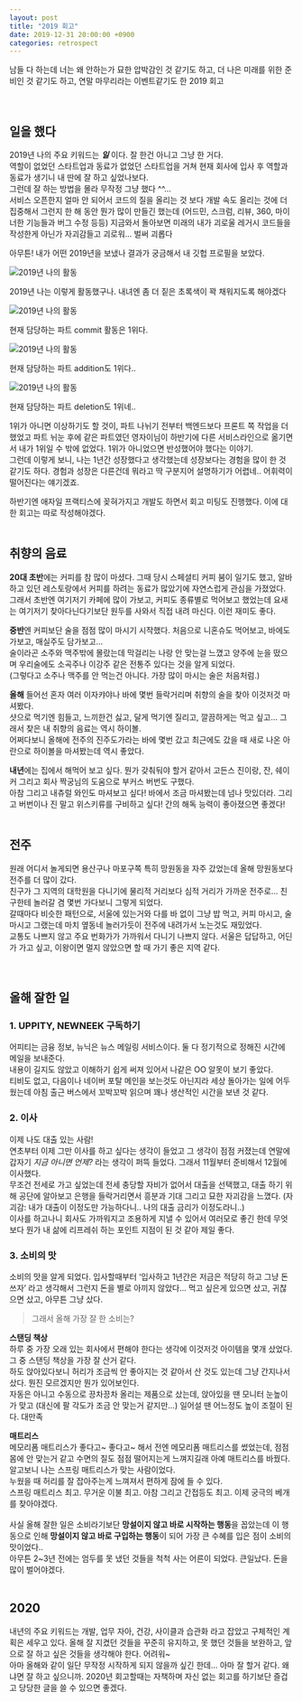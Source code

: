 ```yaml
---
layout: post
title: "2019 회고"
date: 2019-12-31 20:00:00 +0900
categories: retrospect
---
```


남들 다 하는데 너는 왜 안하는가 묘한 압박감인 것 같기도 하고, 더 나은 미래를 위한 준비인 것 같기도 하고, 연말 마무리라는 이벤트같기도 한 2019 회고
<br/>
<br/>
<br/>

## 일을 했다

2019년 나의 주요 키워드는 **_일_** 이다. 잘 한건 아니고 그냥 한 거다.  
역할이 없었던 스타트업과 동료가 없었던 스타트업을 거쳐 현재 회사에 입사 후 역할과 동료가 생기니 내 딴에 잘 하고 싶었나보다.  
그런데 잘 하는 방법을 몰라 무작정 그냥 했다 ^^...  
서비스 오픈한지 얼마 안 되어서 코드의 질을 올리는 것 보다 개발 속도 올리는 것에 더 집중해서 그런지 한 해 동안 뭔가 많이 만들긴 했는데 (어드민, 스크럼, 리뷰, 360, 마이너한 기능들과 버그 수정 등등) 지금와서 돌아보면 미래의 내가 괴로울 레거시 코드들을 작성한게 아닌가 자괴감들고 괴로워... 벌써 괴롭다

아무튼! 내가 어떤 2019년을 보냈나 결과가 궁금해서 내 깃헙 프로필을 보았다.

![2019년 나의 활동](/assets/2019-all-commit.png)

2019년 나는 이렇게 활동했구나. 내녀엔 좀 더 짙은 초록색이 꽉 채워지도록 해야겠다

![2019년 나의 활동](/assets/2019-ppfront-commit.png)

현재 담당하는 파트 commit 활동은 1위다.

![2019년 나의 활동](/assets/2019-ppfront-addition.png)

현재 담당하는 파트 addition도 1위다..

![2019년 나의 활동](/assets/2019-ppfront-deletion.png)

현재 담당하는 파트 deletion도 1위네..

1위가 아니면 이상하기도 할 것이, 파트 나뉘기 전부터 백엔드보다 프론트 쪽 작업을 더 했었고 파트 뉘눈 후에 같은 파트였던 영자이님이 하반기에 다른 서비스라인으로 옮기면서 내가 1위일 수 밖에 없었다. 1위가 아니었으면 반성했어야 했다는 이야기.  
그런데 이렇게 보니, 나는 1년간 성장했다고 생각했는데 성장보다는 경험을 많이 한 것 같기도 하다. 경험과 성장은 다른건데 뭐라고 딱 구분지어 설명하기가 어렵네.. 어휘력이 떨어진다는 얘기겠죠.

하반기엔 애자일 프랙티스에 꽂혀가지고 개발도 하면서 회고 미팅도 진행했다. 이에 대한 회고는 따로 작성해야겠다.
<br/>
<br/>

## 취향의 음료

**20대 초반**에는 커피를 참 많이 마셨다. 그때 당시 스페셜티 커피 붐이 일기도 했고, 알바하고 있던 레스토랑에서 커피를 하려는 동료가 많았기에 자연스럽게 관심을 가졌었다. 그래서 초반엔 여기저기 카페에 많이 가보고, 커피도 종류별로 먹어보고 했었는데 요새는 여기저기 찾아다닌다기보단 원두를 사와서 직접 내려 마신다. 이런 재미도 좋다.

**중반**엔 커피보단 술을 점점 많이 마시기 시작했다. 처음으로 니혼슈도 먹어보고, 바에도 가보고, 매실주도 담가보고…  
술이라곤 소주와 맥주밖에 몰랐는데 막걸리는 나랑 안 맞는걸 느꼈고 양주에 눈을 떴으며 우리술에도 소곡주나 이강주 같은 전통주 있다는 것을 알게 되었다.  
(그렇다고 소주나 맥주를 안 먹는건 아니다. 가장 많이 마시는 술은 처음처럼.)

**올해** 들어선 혼자 여러 이자캬야나 바에 몇번 들락거리며 취향의 술을 찾아 이것저것 마셔봤다.  
샷으로 먹기엔 힘들고, 느끼한건 싫고, 달게 먹기엔 질리고, 깔끔하게는 먹고 싶고… 그래서 찾은 내 취향의 음료는 역시 하이볼.  
어쩌다보니 올해에 전주의 진주도가라는 바에 몇번 갔고 최근에도 갔을 때 새로 나온 아란으로 하이볼을 마셔봤는데 역시 좋았다.

**내년**에는 집에서 해먹어 보고 싶다. 뭔가 갖춰둬야 할거 같아서 고든스 진이랑, 잔, 쉐이커 그리고 회사 짝궁님의 도움으로 부커스 버번도 구했다.  
아참 그리고 내츄럴 와인도 마셔보고 싶다! 바에서 조금 마셔봤는데 넘나 맛있더라. 그리고 버번이나 진 말고 위스키류를 구비하고 싶다! 간의 해독 능력이 좋아졌으면 좋겠다!
<br/>
<br/>

## 전주

원래 어디서 놀게되면 용산구나 마포구쪽 특히 망원동을 자주 갔었는데 올해 망원동보다 전주를 더 많이 갔다.  
친구가 그 지역의 대학원을 다니기에 물리적 거리보다 심적 거리가 가까운 전주로... 친구한테 놀러갈 겸 몇번 가다보니 그렇게 되었다.  
갈때마다 비슷한 패턴으로, 서울에 있는거와 다를 바 없이 그냥 밥 먹고, 커피 마시고, 술 마시고 그랬는데 마치 옆동네 놀러가듯이 전주에 내려가서 노는것도 재밌었다.  
교통도 나쁘지 않고 주요 번화가가 가까워서 다니기 나쁘지 않다. 서울은 답답하고, 어딘가 가고 싶고, 이왕이면 멀지 않았으면 할 때 가기 좋은 지역 같다.  
<br/>
<br/>

## 올해 잘한 일

### 1. UPPITY, NEWNEEK 구독하기

어피티는 금융 정보, 뉴닉은 뉴스 메일링 서비스이다. 둘 다 정기적으로 정해진 시간에 메일을 보내준다.  
내용이 길지도 않았고 이해하기 쉽게 써져 있어서 나같은 OO 알못이 보기 좋았다.  
티비도 없고, 다음이나 네이버 포탈 메인을 보는것도 아닌지라 세상 돌아가는 일에 어두웠는데 아침 출근 버스에서 꼬박꼬박 읽으며 꽤나 생산적인 시간을 보낸 것 같다.

### 2. 이사

이제 나도 대출 있는 사람!  
연초부터 이제 그만 이사를 하고 싶다는 생각이 들었고 그 생각이 점점 커졌는데 연말에 갑자기 _지금 아니면 언제?_ 라는 생각이 퍼뜩 들었다. 그래서 11월부터 준비해서 12월에 이사했다.  
무조건 전세로 가고 싶었는데 전세 충당할 자비가 없어서 대출을 선택했고, 대출 하기 위해 공단에 알아보고 은행을 들락거리면서 흥분과 기대 그리고 묘한 자괴감을 느꼈다.
(자괴감: 내가 대출이 이정도만 가능하다니.. 나의 대출 금리가 이정도라니..)  
이사를 하고나니 회사도 가까워지고 조용하게 지낼 수 있어서 여러모로 좋긴 한데 무엇보다 뭔가 내 삶에 리프레쉬 하는 포인트 지점이 된 것 같아 제일 좋다.

### 3. 소비의 맛

소비의 맛을 알게 되었다. 입사할때부터 ‘입사하고 1년간은 저금은 적당히 하고 그냥 돈 쓰자’ 라고 생각해서 그런지 돈을 별로 아끼지 않았다…
먹고 싶은게 있으면 샀고, 귀찮으면 샀고, 아무튼 그냥 샀다.

> 그래서 올해 가장 잘 한 소비는?

**스탠딩 책상**  
하루 중 가장 오래 있는 회사에서 편해야 한다는 생각에 이것저것 아이템을 몇개 샀었다. 그 중 스탠딩 책상을 가장 잘 산거 같다.  
하도 앉아있다보니 허리가 조금씩 안 좋아지는 것 같아서 산 것도 있는데 그냥 간지나서 샀다. 뭔진 모르겠지만 뭔가 있어보인다.  
자동은 아니고 수동으로 끙차끙차 올리는 제품으로 샀는데, 앉아있을 땐 모니터 눈높이가 맞고 (대신에 팔 각도가 조금 안 맞는거 같지만…) 일어설 땐 어느정도 높이 조절이 된다. 대만족

**매트리스**  
메모리폼 매트리스가 좋다고~ 좋다고~ 해서 전엔 메모리폼 매트리스를 썼었는데, 점점 몸에 안 맞는거 같고 수면의 질도 점점 떨어지는게 느껴지길래 아예 매트리스를 바꿨다. 알고보니 나는 스프링 매트리스가 맞는 사람이었다.  
누웠을 때 허리를 잘 잡아주는게 느껴져서 편하게 잠에 들 수 있다.  
스프링 매트리스 최고. 무거운 이불 최고. 아참 그리고 간접등도 최고. 이제 궁극의 베개를 찾아야겠다.  
<br/>
사실 올해 잘한 일은 소비라기보단 **망설이지 않고 바로 시작하는 행동**을 꼽았는데 이 행동으로 인해 **망설이지 않고 바로 구입하는 행동**이 되어 가장 큰 수혜를 입은 점이 소비의 맛이었다..  
아무튼 2~3년 전에는 엄두를 못 냈던 것들을 척척 사는 어른이 되었다. 큰일났다. 돈을 많이 벌어야겠다.
<br/>
<br/>

## 2020

내년의 주요 키워드는 개발, 업무 자아, 건강, 사이클과 습관화 라고 잡았고 구체적인 계획은 세우고 있다. 올해 잘 지켰던 것들을 꾸준히 유지하고, 못 했던 것들을 보완하고, 앞으로 잘 하고 싶은 것들을 생각해야 한다. 어려워~  
아마 올해와 같이 일단 무작정 시작하게 되지 않을까 싶긴 한데… 아마 잘 할거 같다. 왜냐면 잘 하고 싶으니까. 2020년 회고할때는 자책하며 자신 없는 회고를 하기보단 즐겁고 당당한 글을 쓸 수 있으면 좋겠다.
